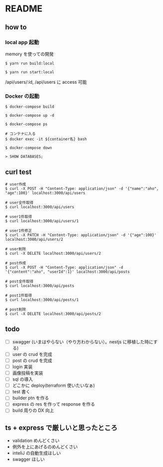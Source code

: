 # README

## how to

### local app 起動

memory を使っての開発

```
$ yarn run build:local

$ yarn run start:local
```

/api/users/:id, /api/users に access 可能

### Docker の起動

```
$ docker-compose build

$ docker-compose up -d

$ docker-compose ps

# コンテナに入る
$ docker exec -it ${container名} bash

$ docker-compose down
```

```
> SHOW DATABASES;
```

## curl test

```
# user作成
$ curl -X POST -H "Content-Type: application/json" -d '{"name":"aho", "age":100}' localhost:3000/api/users

# user全件取得
$ curl localhost:3000/api/users

# user1件取得
$ curl localhost:3000/api/users/1

# user1件修正
$ curl -X PATCH -H "Content-Type: application/json" -d '{"age":100}' localhost:3000/api/users/2

# user削除
$ curl -X DELETE localhost:3000/api/users/2

# post作成
$ curl -X POST -H "Content-Type: application/json" -d '{"content":"aho", "userId":1}' localhost:3000/api/posts

# post全件取得
$ curl localhost:3000/api/posts

# post1件取得
$ curl localhost:3000/api/posts/1

# post削除
$ curl -X DELETE localhost:3000/api/posts/2
```

## todo

- [ ] swagger (いまはやらない（やり方わからない）。nestjs に移植した時にする)
- [ ] user の crud を完成
- [ ] post の crud を完成
- [ ] login 実装
- [ ] 画像投稿を実装
- [ ] sql の導入
- [ ] どこかに deploy(terraform 使いたいなぁ)
- [ ] test 書く
- [ ] builder ptn を作る
- [ ] express の res を作って response を作る
- [ ] build 周りの DX 向上

## ts + express で厳しいと思ったところ

- validation めんどくさい
- 例外を上にあげるのめんどくさい
- inteliJ の自動生成ほしい
- swagger ほしい
